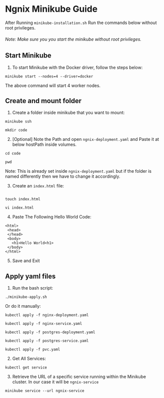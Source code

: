 # Ngnix Minikube Guide
After Running `minikube-installation.sh` Run the commands below without root privileges.

###### Note: Make sure you you start the minikube without root privileges.

## Start Minikube

1. To start Minikube with the Docker driver, follow the steps below:
```
minikube start --nodes=4 --driver=docker
```
The above command will start 4 worker nodes.

## Create and mount folder
1. Create a folder inside minikube that you want to mount:
```
minikube ssh

mkdir code
```

2. [Optional] Note the Path and open `ngnix-deployment.yaml` and Paste it at below hostPath inside volumes.

```
cd code

pwd
```

Note: This is already set inside `ngnix-deployment.yaml` but if the folder is named differently then we have to change it accordingly.


3. Create an `index.html` file:
```

touch index.html

vi index.html
```

4. Paste The Following Hello World Code:
```
<html>
 <head>
 </head>
 <body>
   <h1>Hello World<h1>
 </body>
</html>
```

5. Save and Exit


## Apply yaml files

1. Run the bash script:
```
./minikube-apply.sh
```

Or do it manually:

```
kubectl apply -f nginx-deployment.yaml

kubectl apply -f nginx-service.yaml

kubectl apply -f postgres-deployment.yaml

kubectl apply -f postgres-service.yaml

kubectl apply -f pvc.yaml
```

2. Get All Services:
```
kubectl get service
```

3. Retrieve the URL of a specific service running within the Minikube cluster. In our case it will be `ngnix-service`
```
minikube service --url ngnix-service
```